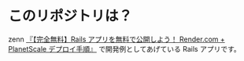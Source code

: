 # このリポジトリは？

zenn [『【完全無料】Rails アプリを無料で公開しよう！ Render.com + PlanetScale デプロイ手順』](https://zenn.dev/ddpmntcpbr/articles/rails-render-planetscale) で開発例としてあげている Rails アプリです。
